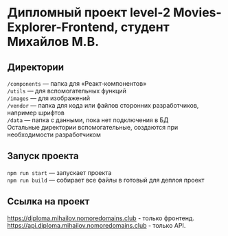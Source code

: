 # Дипломный проект level-2 Movies-Explorer-Frontend, студент Михайлов М.В.

## Директории
`/components` — папка для «Реакт-компонентов»  
`/utils` — для вспомогательных функций  
`/images` — для изображений  
`/vendor` — папка для кода или файлов сторонних разработчиков, например шрифтов  
`/data` — папка c данными, пока нет подключения в БД  
Остальные директории вспомогательные, создаются при необходимости разработчиком

## Запуск проекта
`npm run start` — запускает проекта    
`npm run build` — собирает все файлы в готовый для деплоя проект


## Ссылка на проект
  https://diploma.mihailov.nomoredomains.club - только фронтенд.
  https://api.diploma.mihailov.nomoredomains.club - только API.